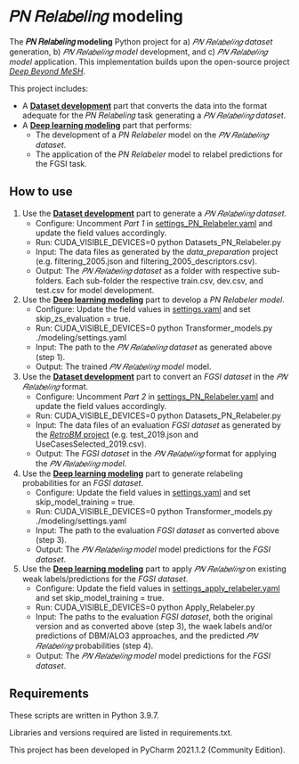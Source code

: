 # 𝑃𝑁 𝑅𝑒𝑙𝑎𝑏𝑒𝑙𝑖𝑛𝑔 modeling

The **𝑃𝑁 𝑅𝑒𝑙𝑎𝑏𝑒𝑙𝑖𝑛𝑔 modeling** Python project for a) *𝑃𝑁 𝑅𝑒𝑙𝑎𝑏𝑒𝑙𝑖𝑛𝑔 dataset* generation, b) *𝑃𝑁 𝑅𝑒𝑙𝑎𝑏𝑒𝑙𝑖𝑛𝑔 model* development, and c) *𝑃𝑁 𝑅𝑒𝑙𝑎𝑏𝑒𝑙𝑖𝑛𝑔 model* application. 
This implementation builds upon the open-source project *[Deep Beyond MeSH](https://github.com/tasosnent/DBM)*.

This project includes:
- A [**Dataset development**](./data) part that converts the data into the format adequate for the 𝑃𝑁 𝑅𝑒𝑙𝑎𝑏𝑒𝑙𝑖𝑛𝑔 task generating a *𝑃𝑁 𝑅𝑒𝑙𝑎𝑏𝑒𝑙𝑖𝑛𝑔 dataset*.
- A [**Deep learning modeling**](./modeling) part that performs:
    - The development of a *PN Relabeler* model on the *𝑃𝑁 𝑅𝑒𝑙𝑎𝑏𝑒𝑙𝑖𝑛𝑔 dataset*.
    - The application of the *PN Relabeler* model to relabel predictions for the FGSI task.

## How to use

1. Use the [**Dataset development**](./data) part to generate a *𝑃𝑁 𝑅𝑒𝑙𝑎𝑏𝑒𝑙𝑖𝑛𝑔 dataset*.
   - Configure: Uncomment *Part 1* in [settings_PN_Relabeler.yaml](./data/settings_PN_Relabeler.yaml) and update the field values accordingly.
   - Run: CUDA_VISIBLE_DEVICES=0 python Datasets_PN_Relabeler.py
   - Input: The data files as generated by the *data_preparation* project (e.g. filtering_2005.json and filtering_2005_descriptors.csv).
   - Output: The *𝑃𝑁 𝑅𝑒𝑙𝑎𝑏𝑒𝑙𝑖𝑛𝑔 dataset* as a folder with respective sub-folders. Each sub-folder the respective train.csv, dev.csv, and test.csv for model development.
2. Use the [**Deep learning modeling**](./modeling) part to develop a *PN Relabeler model*.
   - Configure: Update the field values in [settings.yaml](./modeling/settings.yaml) and set skip_zs_evaluation = true.
   - Run: CUDA_VISIBLE_DEVICES=0 python Transformer_models.py ./modeling/settings.yaml
   - Input: The path to the *𝑃𝑁 𝑅𝑒𝑙𝑎𝑏𝑒𝑙𝑖𝑛𝑔 dataset* as generated above (step 1).
   - Output: The trained *𝑃𝑁 𝑅𝑒𝑙𝑎𝑏𝑒𝑙𝑖𝑛𝑔 model* model.
3. Use the [**Dataset development**](./data) part to convert an *FGSI dataset* in the *𝑃𝑁 𝑅𝑒𝑙𝑎𝑏𝑒𝑙𝑖𝑛𝑔* format.
   - Configure: Uncomment *Part 2* in [settings_PN_Relabeler.yaml](./data/settings_PN_Relabeler.yaml) and update the field values accordingly.
   - Run: CUDA_VISIBLE_DEVICES=0 python Datasets_PN_Relabeler.py 
   - Input: The data files of an evaluation *FGSI dataset* as generated by the [*RetroBM* project](https://github.com/ThomasChatzopoulos/MeSH_retrospective_dataset) (e.g. test_2019.json and UseCasesSelected_2019.csv).
   - Output: The *FGSI dataset* in the *𝑃𝑁 𝑅𝑒𝑙𝑎𝑏𝑒𝑙𝑖𝑛𝑔* format for applying the *𝑃𝑁 𝑅𝑒𝑙𝑎𝑏𝑒𝑙𝑖𝑛𝑔 model*.  
4. Use the [**Deep learning modeling**](./modeling) part to generate relabeling probabilities for an *FGSI dataset*.
   - Configure: Update the field values in [settings.yaml](./modeling/settings.yaml) and set skip_model_training = true.
   - Run: CUDA_VISIBLE_DEVICES=0 python Transformer_models.py ./modeling/settings.yaml
   - Input: The path to the evaluation *FGSI dataset* as converted above (step 3).
   - Output: The *𝑃𝑁 𝑅𝑒𝑙𝑎𝑏𝑒𝑙𝑖𝑛𝑔 model* model predictions for the *FGSI dataset*.
5. Use the [**Deep learning modeling**](./modeling) part to apply *𝑃𝑁 𝑅𝑒𝑙𝑎𝑏𝑒𝑙𝑖𝑛𝑔* on existing weak labels/predictions for the *FGSI dataset*.
   - Configure: Update the field values in [settings_apply_relabeler.yaml](./modeling/settings_apply_relabeler.yaml) and set skip_model_training = true.
   - Run: CUDA_VISIBLE_DEVICES=0 python Apply_Relabeler.py
   - Input: The paths to the evaluation *FGSI dataset*, both the original version and as converted above (step 3), the waek labels and/or predictions of DBM/ALO3 approaches, and the predicted *𝑃𝑁 𝑅𝑒𝑙𝑎𝑏𝑒𝑙𝑖𝑛𝑔* probabilities (step 4).
   - Output: The *𝑃𝑁 𝑅𝑒𝑙𝑎𝑏𝑒𝑙𝑖𝑛𝑔 model* model predictions for the *FGSI dataset*.
   
## Requirements
These scripts are written in Python 3.9.7.

Libraries and versions required are listed in requirements.txt.

This project has been developed in PyCharm 2021.1.2 (Community Edition).